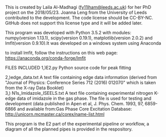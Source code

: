 This is created by Laila Al-Madhagi (fy11lham@leeds.ac.uk) for her PhD project on the 2018/05/23. Joanna Leng from the University of Leeds contributed to the development. The code license should be CC-BY-NC. GitHub does not support this license type and it will be added later. 

This program was developed with Python 3.5.2 with modules: numpy(version 1.13.1), scipy(version 0.19.1), matplotlib(version 2.0.2) and lmfit(version 0.9.10).It was developed on a windows system using Anaconda

to install lmfit, follow the instructions on this web page: https://anaconda.org/conda-forge/lmfit 

FILES INCLUDED
1,)E2.py						Python source code for peak fitting 
								
2,)edge_data.txt 				A text file containing edge data information
								(derived from "Journal of Physics: Conference Series 712 (2016) 012070" which is taken from the X-ray Data Booklet)  
3,) N1s_Imidazole_ISEELS.txt 	A text file containing experimental nitrogen K-edge data of imidazole in the gas phase. The file is used for testing and development 
								(data published in Apen et al, J. Phys. Chem. 1993, 97, 6859-6866 and available from:Gas Phase Core Excitation Database: http://unicorn.mcmaster.ca/corex/name-list.html
			
			
This program is the E2 part of the experimental pipeline or workflow, a diagram of all the planned pipes is provided in the respository.
